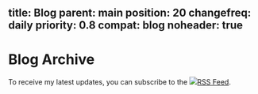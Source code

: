 title: Blog
parent: main
position: 20
changefreq: daily
priority: 0.8
compat: blog
noheader: true
---

# Blog Archive

To receive my latest updates, you can subscribe to the <a href="rss.xml"><img src="img/rss.png">RSS Feed</a>.

<!--%
from datetime import datetime
posts = [p for p in pages if "post" in p] # get all blog post pages
posts.sort(key=lambda p: p.get("date", "9999-01-01"), reverse=True) # sort post pages by date
lastyear = "0"
for p in posts:
    year = p.get("date", "")[0:4]
    if year != lastyear:
        lastyear = year
        print "\n\n#### %s\n" % (year)

    date = datetime.strptime(p.date, "%Y-%m-%d").strftime("%B %d, %Y")
    print "  * **[%s](%s)** - %s" % (p.post, p.url, date)

    if p.get("description", "") != "":
        print "<br><span class=\"listdesc\">" + p.get("description", "") + "</span>"
%-->
